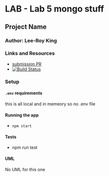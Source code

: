 # LAB - Lab 5 mongo stuff 

## Project Name

### Author: Lee-Roy King

### Links and Resources
* [submission PR](https://github.com/leeroywking-401-advanced-javascript/lab5/pull/1)
* [![Build Status](https://www.travis-ci.com/leeroywking-401-advanced-javascript/lab5.svg?branch=master)](https://www.travis-ci.com/leeroywking-401-advanced-javascript/lab5)


### Setup
#### `.env` requirements
this is all local and in memeory so no .env file 

#### Running the app
* `npm start`

  
#### Tests
* npm run test

#### UML
No UML for this one